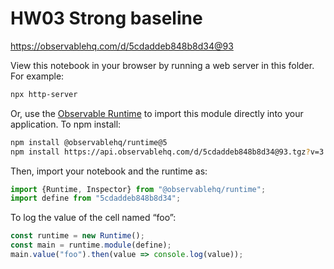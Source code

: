# HW03 Strong baseline

https://observablehq.com/d/5cdaddeb848b8d34@93

View this notebook in your browser by running a web server in this folder. For
example:

~~~sh
npx http-server
~~~

Or, use the [Observable Runtime](https://github.com/observablehq/runtime) to
import this module directly into your application. To npm install:

~~~sh
npm install @observablehq/runtime@5
npm install https://api.observablehq.com/d/5cdaddeb848b8d34@93.tgz?v=3
~~~

Then, import your notebook and the runtime as:

~~~js
import {Runtime, Inspector} from "@observablehq/runtime";
import define from "5cdaddeb848b8d34";
~~~

To log the value of the cell named “foo”:

~~~js
const runtime = new Runtime();
const main = runtime.module(define);
main.value("foo").then(value => console.log(value));
~~~
